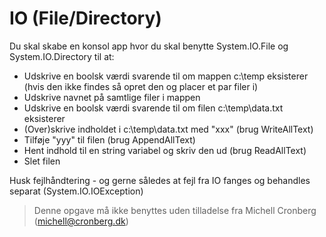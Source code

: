 ﻿# IO (File/Directory)

Du skal skabe en konsol app hvor du skal benytte System.IO.File og System.IO.Directory til at:

- Udskrive en boolsk værdi svarende til om mappen c:\temp eksisterer (hvis den ikke findes så opret den og placer et par filer i)
- Udskrive navnet på samtlige filer i mappen
- Udskrive en boolsk værdi svarende til om filen c:\temp\data.txt eksisterer 
- (Over)skrive indholdet i c:\temp\data.txt med "xxx" (brug WriteAllText)
- Tilføje "yyy" til filen (brug AppendAllText)
- Hent indhold til en string variabel og skriv den ud (brug ReadAllText)
- Slet filen

Husk fejlhåndtering - og gerne således at fejl fra IO fanges og behandles separat (System.IO.IOException)

<!-- footerstart -->
> Denne opgave må ikke benyttes uden tilladelse fra Michell Cronberg (michell@cronberg.dk)
<!-- footerslut -->
